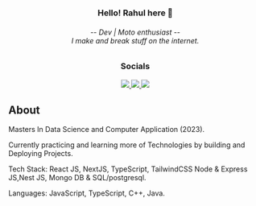 <h3 align="center">Hello! Rahul here 👋</h3>
<h6 align="center">
-- Dev | Moto enthusiast --
<br/>
I make and break stuff on the internet.
</h6>
<h3 align="center">
Socials
</h3>
<p align="center">
  <a href="https://portfolio-main-virid-nine.vercel.app/">
    <img src="https://img.shields.io/badge/-Portfolio-3b82f6?style=for-the-badge"/>
  </a>
  <a href="https://www.linkedin.com/in/rahul-kumar-maity-00a4686b/">
    <img src="https://img.shields.io/badge/-LinkedIn-0072b1?style=for-the-badge&logo=linkedin&logoColor=white"/>
  </a>
  <a href="https://twitter.com/maity84743">
    <img src="https://img.shields.io/badge/-Twitter-00acee?style=for-the-badge&logo=Twitter&logoColor=white"/>
  </a>
</p>

## About

Masters In Data Science and Computer Application (2023).

Currently practicing and learning more of Technologies by building and Deploying Projects.

Tech Stack: React JS, NextJS, TypeScript, TailwindCSS Node & Express JS,Nest JS, Mongo DB & SQL/postgresql.

Languages: JavaScript, TypeScript, C++, Java.
